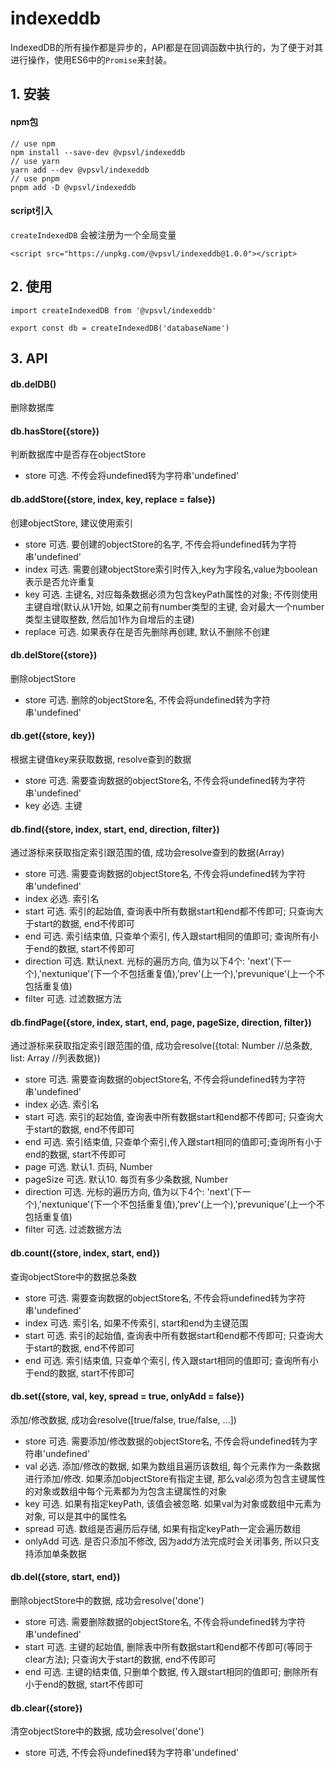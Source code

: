 # indexeddb

IndexedDB的所有操作都是异步的，API都是在回调函数中执行的，为了便于对其进行操作，使用ES6中的`Promise`来封装。

## 1. 安装

#### npm包

```
// use npm
npm install --save-dev @vpsvl/indexeddb
// use yarn
yarn add --dev @vpsvl/indexeddb
// use pnpm
pnpm add -D @vpsvl/indexeddb
```

#### script引入

`createIndexedDB` 会被注册为一个全局变量

```
<script src="https://unpkg.com/@vpsvl/indexeddb@1.0.0"></script>
```

## 2. 使用

```
import createIndexedDB from '@vpsvl/indexeddb'

export const db = createIndexedDB('databaseName')
```

## 3. API

#### db.delDB()

删除数据库

#### db.hasStore({store})

判断数据库中是否存在objectStore

* store 可选. 不传会将undefined转为字符串'undefined'

#### db.addStore({store, index, key, replace = false})

创建objectStore, 建议使用索引

* store 可选. 要创建的objectStore的名字, 不传会将undefined转为字符串'undefined'
* index 可选. 需要创建objectStore索引时传入,key为字段名,value为boolean表示是否允许重复
* key 可选. 主键名, 对应每条数据必须为包含keyPath属性的对象; 不传则使用主键自增(默认从1开始, 如果之前有number类型的主键, 会对最大一个number类型主键取整数, 然后加1作为自增后的主键)
* replace 可选. 如果表存在是否先删除再创建, 默认不删除不创建

#### db.delStore({store})

删除objectStore

* store 可选. 删除的objectStore名, 不传会将undefined转为字符串'undefined'

#### db.get({store, key})

根据主键值key来获取数据, resolve查到的数据

* store 可选. 需要查询数据的objectStore名, 不传会将undefined转为字符串'undefined'
* key 必选. 主键

#### db.find({store, index, start, end, direction, filter})

通过游标来获取指定索引跟范围的值, 成功会resolve查到的数据(Array)

* store 可选. 需要查询数据的objectStore名, 不传会将undefined转为字符串'undefined'
* index 必选. 索引名
* start 可选. 索引的起始值, 查询表中所有数据start和end都不传即可; 只查询大于start的数据, end不传即可
* end 可选. 索引结束值, 只查单个索引, 传入跟start相同的值即可; 查询所有小于end的数据, start不传即可
* direction 可选. 默认next. 光标的遍历方向, 值为以下4个: 'next'(下一个),'nextunique'(下一个不包括重复值),'prev'(上一个),'prevunique'(上一个不包括重复值)
* filter 可选. 过滤数据方法

#### db.findPage({store, index, start, end, page, pageSize, direction, filter})

通过游标来获取指定索引跟范围的值, 成功会resolve({total: Number //总条数, list: Array //列表数据})

* store 可选. 需要查询数据的objectStore名, 不传会将undefined转为字符串'undefined'
* index 必选. 索引名
* start 可选. 索引的起始值, 查询表中所有数据start和end都不传即可; 只查询大于start的数据, end不传即可
* end 可选. 索引结束值, 只查单个索引,传入跟start相同的值即可;查询所有小于end的数据, start不传即可
* page 可选. 默认1. 页码, Number
* pageSize 可选. 默认10. 每页有多少条数据, Number
* direction 可选. 光标的遍历方向, 值为以下4个: 'next'(下一个),'nextunique'(下一个不包括重复值),'prev'(上一个),'prevunique'(上一个不包括重复值)
* filter 可选. 过滤数据方法

#### db.count({store, index, start, end})

查询objectStore中的数据总条数

* store 可选. 需要查询数据的objectStore名, 不传会将undefined转为字符串'undefined'
* index 可选. 索引名, 如果不传索引, start和end为主键范围
* start 可选. 索引的起始值, 查询表中所有数据start和end都不传即可; 只查询大于start的数据, end不传即可
* end 可选. 索引结束值, 只查单个索引, 传入跟start相同的值即可; 查询所有小于end的数据, start不传即可

#### db.set({store, val, key, spread = true, onlyAdd = false})

添加/修改数据, 成功会resolve([true/false, true/false, ...])

* store 可选. 需要添加/修改数据的objectStore名, 不传会将undefined转为字符串'undefined'
* val 必选. 添加/修改的数据, 如果为数组且遍历该数组, 每个元素作为一条数据进行添加/修改. 如果添加objectStore有指定主键, 那么val必须为包含主键属性的对象或数组中每个元素都为为包含主键属性的对象
* key 可选. 如果有指定keyPath, 该值会被忽略. 如果val为对象或数组中元素为对象, 可以是其中的属性名
* spread 可选. 数组是否遍历后存储, 如果有指定keyPath一定会遍历数组
* onlyAdd 可选. 是否只添加不修改, 因为add方法完成时会关闭事务, 所以只支持添加单条数据

#### db.del({store, start, end})

删除objectStore中的数据, 成功会resolve('done')

* store 可选. 需要删除数据的objectStore名, 不传会将undefined转为字符串'undefined'
* start 可选. 主键的起始值, 删除表中所有数据start和end都不传即可(等同于clear方法); 只查询大于start的数据, end不传即可
* end 可选. 主键的结束值, 只删单个数据, 传入跟start相同的值即可; 删除所有小于end的数据, start不传即可

#### db.clear({store})

清空objectStore中的数据, 成功会resolve('done')

* store 可选, 不传会将undefined转为字符串'undefined'
